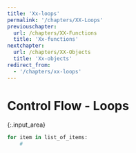 ```yaml
---
title: 'Xx-loops'
permalink: '/chapters/XX-Loops'
previouschapter:
  url: /chapters/XX-Functions
  title: 'Xx-functions'
nextchapter:
  url: /chapters/XX-Objects
  title: 'Xx-objects'
redirect_from:
  - '/chapters/xx-loops'
---
```


# Control Flow - Loops



{:.input_area}
```python
for item in list_of_items:
    # 
    
```

